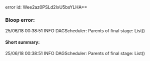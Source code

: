 error id: Wee2az0PSLd2IxU5bsYLHA==
### Bloop error:

25/06/18 00:38:51 INFO DAGScheduler: Parents of final stage: List()
#### Short summary: 

25/06/18 00:38:51 INFO DAGScheduler: Parents of final stage: List()